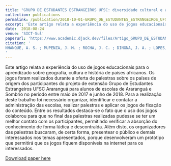 ```yaml
---
title: "GRUPO DE ESTUDANTES ESTRANGEIROS UFSC: diversidade cultural e a aplicação de um jogo educacional sobre o continente africano"
collection: publications
permalink: /publication/2018-10-01-GRUPO_DE_ESTUDANTES_ESTRANGEIROS_UFSC
excerpt: 'Este artigo relata a experiência do uso de jogos educacionais para o aprendizado sobre geografia, cultura e história de países africanos.'
date:  2018-08-24
venue: 'SICT-Sul'
paperurl: 'https://www.academic.djack.dev/files/Artigo_GRUPO_DE_ESTUDANTES_ESTRANGEIROS_UFSC.pdf'
citation: '
NHANQUE, A. S. ; MUPENZA, J. M. ; ROCHA, J. C. ; DINGNA, J. A. ; LOPES, K. J. D. S. ; SILVA, D. C. ; MADRUGA, K. C. R. ; SANTOS, J. V. . GRUPO DE ESTUDANTES ESTRANGEIROS UFSC: DIVERSIDADE CULTURAL E A APLICAÇÃO DE JOGO EDUCACIONAL SOBRE O CONTINENTE AFRICANO EM UNIDADES EDUCACIONAIS DE ARARANGUÁ E SOMBRIO SC. In: 7º Simpósio de Integração Científica e Tecnológica do Sul Catarinense, SICT-Sul, 2018, Araranguá. 7º Simpósio de Integração Científica e Tecnológica do Sul Catarinense, SICT-Sul, 2018. p. 788-794.
'
---
```

Este artigo relata a experiência do uso de jogos educacionais para o aprendizado sobre geografia, cultura e história de países africanos. Os jogos foram realizados durante a oferta de palestras sobre os países de origem dos participantes do projeto de extensão Grupo de Estudantes Estrangeiros UFSC Araranguá para alunos de escolas de Araranguá e Sombrio no período entre maio de 2017 e junho de 2018. Para a realização deste trabalho foi necessário organizar, identificar e contatar a administração das escolas, realizar palestras e aplicar os jogos de fixação do conteúdo. Entre os resultados destaca-se o fato que o uso dos jogos colaborou para que no final das palestras realizadas pudesse se ter um melhor contato com os participantes, permitindo verificar a absorção do conhecimento de forma lúdica e descontraída. Além disto, os organizadores das palestras buscaram, de certa forma, presentear o público e demais interessados nos temas apresentados, porque desenvolveram um protótipo que permitirá que os jogos fiquem disponíveis na internet para os interessados.

[Download paper here](https://www.academic.djack.dev/files/Artigo_GRUPO_DE_ESTUDANTES_ESTRANGEIROS_UFSC.pdf)